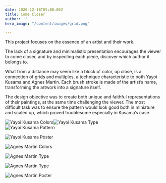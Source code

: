 ```yaml
---
date: 2020-12-18T09:00:00Z
title: Come Closer
author: ''
hero_image: "/content/images/grid.png"

---
```

This project focuses on the essence of an artist and their work.

The lack of a signature and minimalistic presentation encourages the viewer to come closer, and by inspecting each piece, discover which author it belongs to.

What from a distance may seem like a block of color, up close, is a connection of grids and multiples, a technique characteristic to both Yayoi Kusama and Agnes Martin. Each brush stroke is made of the artist’s name, transforming the artwork into a signature itself.

The design objective was to create both unique and faithful representations of their paintings, at the same time challenging the viewer. The most difficult task was to ensure the pattern would look good both in miniature and scaled up, which proved troublesome especially in Kusama’s case.

![Yayoi Kusama Colors](/content/images/kusama_cmyk.png "Yayoi Kusama Colors")![Yayoi Kusama Type](/content/images/kusama-1.png "Yayoi Kusama Type")  
![Yayoi Kusama Pattern](/content/images/kusama_poster_transp.png "Yayoi Kusama Pattern")

![Yayoi Kusama Poster](/content/images/kusama.png "Yayoi Kusama Poster")

![Agnes Martin Colors](/content/images/martin_cmyk.png "Agnes Martin Colors")

![Agnes Martin Type](/content/images/martin-1.png "Agnes Martin Type")

![Agnes Martin Type](/content/images/martin-sq.png "Agnes Martin Type")

![Agnes Martin Poster](/content/images/martin.png "Agnes Martin Poster")